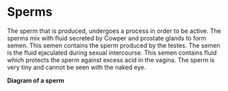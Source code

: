 # Sperms

The sperm that is produced, undergoes a process in order to be active.  The sperms mix with fluid secreted by Cowper and prostate glands to form semen.  This semen contains the sperm produced by the testes.  The semen is the fluid ejaculated during sexual intercourse.  This semen contains fluid which protects the sperm against excess acid in the vagina.  The sperm is very tiny and cannot be seen with the naked eye.

**Diagram of a sperm**

